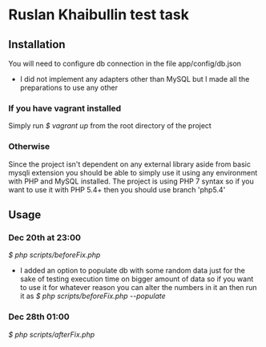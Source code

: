 # Ruslan Khaibullin test task

## Installation

You will need to configure db connection in the file app/config/db.json
* I did not implement any adapters other than MySQL but I made all the preparations to use any other

### If you have vagrant installed
Simply run *$ vagrant up* from the root directory of the project
### Otherwise
Since the project isn't dependent on any external library aside from basic mysqli extension you should be able
to simply use it using any environment with PHP and MySQL installed. The project is using PHP 7 syntax so if you
want to use it with PHP 5.4+ then you should use branch 'php5.4'

## Usage

### Dec 20th at 23:00

*$ php scripts/beforeFix.php*
* I added an option to populate db with some random data just for the sake of testing execution time on bigger
amount of data so if you want to use it for whatever reason you can alter the numbers in it an then run it as
*$ php scripts/beforeFix.php --populate*

### Dec 28th 01:00

*$ php scripts/afterFix.php*
